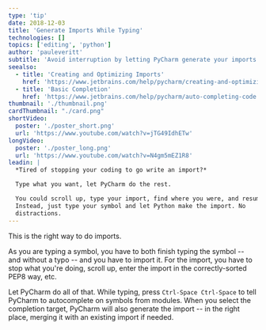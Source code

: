 ```yaml
---
type: 'tip'
date: 2018-12-03
title: 'Generate Imports While Typing'
technologies: []
topics: ['editing', 'python']
author: 'pauleveritt'
subtitle: 'Avoid interruption by letting PyCharm generate your imports as you type.'
seealso:
  - title: 'Creating and Optimizing Imports'
    href: 'https://www.jetbrains.com/help/pycharm/creating-and-optimizing-imports.html'
  - title: 'Basic Completion'
    href: 'https://www.jetbrains.com/help/pycharm/auto-completing-code.html#basic_completion'
thumbnail: './thumbnail.png'
cardThumbnail: "./card.png"
shortVideo:
  poster: './poster_short.png'
  url: 'https://www.youtube.com/watch?v=jTG49IdhETw'
longVideo:
  poster: './poster_long.png'
  url: 'https://www.youtube.com/watch?v=N4gm5mEZ1R8'
leadin: |
  *Tired of stopping your coding to go write an import?*

  Type what you want, let PyCharm do the rest.

  You could scroll up, type your import, find where you were, and resume. 
  Instead, just type your symbol and let Python make the import. No 
  distractions.
---
```


This is the right way to do imports.

As you are typing a symbol, you have to both finish typing the symbol -- and
without a typo -- and you have to import it. For the import, you have to stop
what you're doing, scroll up, enter the import in the correctly-sorted PEP8
way, etc.

Let PyCharm do all of that. While typing, press `Ctrl-Space Ctrl-Space`
to tell PyCharm to autocomplete on symbols from modules. When you select
the completion target, PyCharm will also generate the import -- in the right
place, merging it with an existing import if needed.
